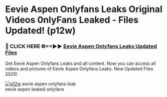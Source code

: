 # Eevie Aspen Onlyfans Leaks Original Videos 0nlyFans Leaked - Files Updated! (p12w)

<h3>🔴 CLICK HERE 🌐==►► <a href="https://tinyurl.com/brd5kh86" rel="nofollow">Eevie Aspen Onlyfans Leaks Updated Files</a></h3>

Get Eevie Aspen Onlyfans Leaks and all content. Now you can access all videos and pictures of Eevie Aspen Onlyfans Leaks. New Updated Files 2025!

[![p12w](https://i.imgur.com/K7sEzmb.gif)](https://tinyurl.com/brd5kh86)
eevie aspen onlyfans leak<br>
eevie aspen leaked onlyfans